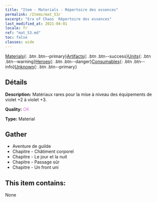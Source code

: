 ```yaml
---
title: "Item - Materials - Répertoire des essences"
permalink: /Items/mat_53/
excerpt: "Era of Chaos  Répertoire des essences"
last_modified_at: 2021-04-01
locale: fr
ref: "mat_53.md"
toc: false
classes: wide
---
```

 [Materials](/fr/Items/){: .btn .btn--primary}[Artifacts](/fr/Items/Artifacts/){: .btn .btn--success}[Units](/fr/Items/Units/){: .btn .btn--warning}[Heroes](/fr/Items/Heroes/){: .btn .btn--danger}[Consumables](/fr/Items/Consumables/){: .btn .btn--info}[Unknown](/fr/Items/Unknown/){: .btn .btn--primary}

## Détails
 **Description:** Matériaux rares pour la mise à niveau des équipements de violet +2 à violet +3.

 **Quality:** <span style="color: #DA70D6">OK</span>

 **Type:** Material

## Gather

*    Aventure de guilde 
*    Chapitre - Châtiment corporel 
*    Chapitre - Le jour et la nuit 
*    Chapitre - Passage sûr 
*    Chapitre - Un front uni 

## This item contains:

  None

